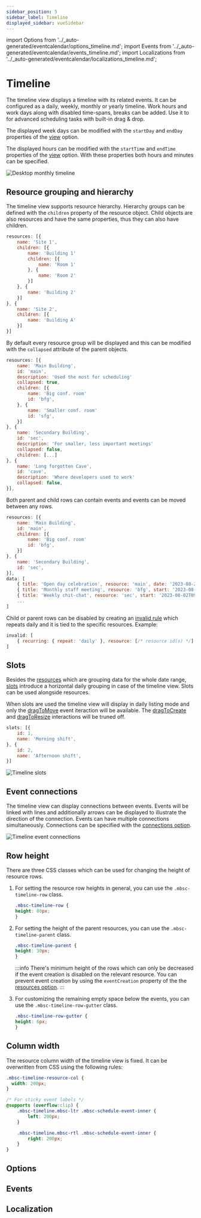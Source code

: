 ```yaml
---
sidebar_position: 5
sidebar_label: Timeline
displayed_sidebar: vueSidebar
---
```


import Options from '../\_auto-generated/eventcalendar/options_timeline.md';
import Events from '../\_auto-generated/eventcalendar/events_timeline.md';
import Localizations from '../\_auto-generated/eventcalendar/localizations_timeline.md';

# Timeline

The timeline view displays a timeline with its related events. It can be configured as a daily, weekly, monthly or yearly timeline.
Work hours and work days along with disabled time-spans, breaks can be added. Use it to for advanced scheduling tasks with built-in drag & drop.

The displayed week days can be modified with the `startDay` and `endDay` properties of the [view](./api#opt-view) option.

The displayed hours can be modified with the `startTime` and `endTime` properties of the [view](./api#opt-view) option.
With these properties both hours and minutes can be specified.

![Desktop monthly timeline](https://mobiscroll.com/Content/img/docs/desktop-timeline.png)

## Resource grouping and hierarchy

The timeline view supports resource hierarchy. Hierarchy groups can be defined with the `children` property of the resource object. Child objects are also resources and have the same properties, thus they can also have children.

```javascript title="Multi-level hierarchy groups"
resources: [{
    name: 'Site 1',
    children: [{
        name: 'Building 1'
        children: [{
            name: 'Room 1'
        }, {
            name: 'Room 2'
        }]
    }, {
        name: 'Building 2'
    }]
}, {
    name: 'Site 2',
    children: [{
        name: 'Building A'
    }]
}]
```

By default every resource group will be displayed and this can be modified with the `collapsed` attribute of the parent objects.

```javascript title="Collapsed groups"
resources: [{
    name: 'Main Building',
    id: 'main',
    description: 'Used the most for scheduling'
    collapsed: true,
    children: [{
        name: 'Big conf. room'
        id: 'bfg',
    }, {
        name: 'Smaller conf. room'
        id: 'sfg',
    }]
}, {
    name: 'Secondary Building',
    id: 'sec',
    description: 'For smaller, less important meetings'
    collapsed: false,
    children: [...]
}, {
    name: 'Long forgotten Cave',
    id: 'cave',
    description: 'Where developers used to work'
    collapsed: false,
}],
```

Both parent and child rows can contain events and events can be moved between any rows.

```javascript title="Resources & events"
resources: [{
    name: 'Main Building',
    id: 'main',
    children: [{
        name: 'Big conf. room'
        id: 'bfg',
    }]
}, {
    name: 'Secondary Building',
    id: 'sec',
}],
data: [
    { title: 'Open day celebration', resource: 'main', date: '2023-08-24'},
    { title: 'Monthly staff meeting', resource: 'bfg', start: '2023-08-01T11:00', end: '2023-08-01T11:00' },
    { title: 'Weekly chit-chat', resource: 'sec', start: '2023-08-02T09:00', end: '2023-08-02T09:40' },
    ...
]
```


Child or parent rows can be disabled by creating an [invalid rule](#opt-invalid) which repeats daily and it is tied to the specific resources. Example:

```javascript title="Disable parent and/or child resources"
invalid: [
    { recurring: { repeat: 'daily' }, resource: [/* resource id(s) */] }
]
```

## Slots

Besides the [resources](#opt-resources) which are grouping data for the whole date range, [slots](#opt-slots) introduce a horizontal daily grouping in case of the timeline view. Slots can be used alongside resources.

When slots are used the timeline view will display in daily listing mode and only the [dragToMove](#opt-dragToMove) event iteraction will be available. The [dragToCreate](#opt-dragToCreate) and [dragToResize](#opt-dragToResize) interactions will be truned off.

```javascript title="Slots used for work shift management"
slots: [{
    id: 1,
    name: 'Morning shift',
}, {
    id: 2,
    name: 'Afternoon shift',
}]
```


![Timeline slots](https://mobiscroll.com/Content/img/docs/timeline-slots.png)

<!-- The [slot template](#renderer-renderSlot) can be used to customize the slot template of the timeline view. -->

## Event connections

The timeline view can display connections between events. Events will be linked with lines and additionally arrows can be displayed to illustrate the direction of the connection. Events can have multiple connections simultaneously. Connections can be specified with the [connections option](#opt-connections).

![Timeline event connections](https://mobiscroll.com/Content/img/docs/event-connections.png)


## Row height

There are three CSS classes which can be used for changing the height of resource rows.

1. For setting the resource row heights in general, you can use the `.mbsc-timeline-row` class.

    ```css
    .mbsc-timeline-row {
    height: 80px;
    }
    ```

2. For setting the height of the parent resources, you can use the `.mbsc-timeline-parent` class.

    ```css
    .mbsc-timeline-parent {
    height: 30px;
    }
    ```
    :::info
    There's minimum height of the rows which can only be decreased if the event creation is disabled on the relevant resource. You can prevent event creation by using the `eventCreation` property of the the [resources option](#opt-resources).
    :::

3. For customizing the remaining empty space below the events, you can use the `.mbsc-timeline-row-gutter` class.

    ```css
    .mbsc-timeline-row-gutter {
    height: 6px;
    }
    ```

## Column width

The resource column width of the timeline view is fixed. It can be overwritten from CSS using the following rules:
```css title="Custom resource column width"
.mbsc-timeline-resource-col {
  width: 200px;
}

/* For sticky event labels */
@supports (overflow:clip) {
    .mbsc-timeline.mbsc-ltr .mbsc-schedule-event-inner {
        left: 200px;
    }

    .mbsc-timeline.mbsc-rtl .mbsc-schedule-event-inner {
        right: 200px;
    }
}
```

<div className="option-list">

## Options

<Options />

## Events

<Events />

## Localization

<Localizations />

</div>
